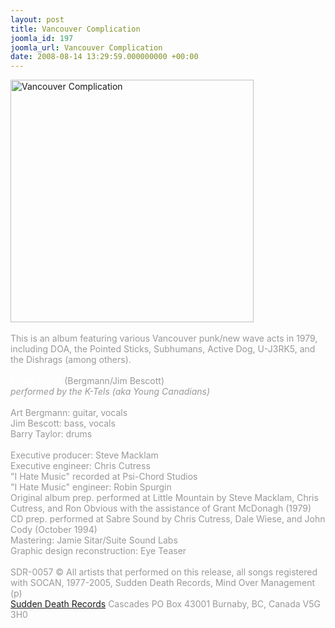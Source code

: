 ```yaml
---
layout: post
title: Vancouver Complication
joomla_id: 197
joomla_url: Vancouver Complication
date: 2008-08-14 13:29:59.000000000 +00:00
---
```

<img src="images/stories/album_covers/album_descriptions/various_artists-vancouver_complication.jpg" alt="Vancouver Complication" title="Vancouver Complication" style="border: 0px solid #000000; width: 389px; height: 388px" width="389" align="bottom" height="388" /><br />
<br />
<span style="color: #999999" class="Apple-style-span">This is an album featuring various Vancouver punk/new wave acts in 1979, including DOA, the Pointed Sticks, Subhumans, Active Dog, U-J3RK5, and the Dishrags</span><span style="color: #999999"> (among others).</span><br />
<br />
<span style="color: #ffffff">I Hate Music </span><span style="color: #999999">(Bergmann/Jim Bescott)<br />
<i>performed by the K-Tels (aka Young Canadians)</i><br />
<br />
Art Bergmann: guitar, vocals <br />
Jim Bescott: bass, vocals<br />
Barry Taylor: drums<br />
<br />
Executive producer: Steve Macklam<br />
Executive engineer: Chris Cutress<br />
</span><span style="color: #999999">&quot;I Hate Music&quot; recorded at Psi-Chord Studios<br />
</span><span style="color: #999999">&quot;I Hate Music&quot; engineer: Robin Spurgin<br />
Original album prep. performed at Little Mountain by Steve Macklam, Chris Cutress, and Ron Obvious with the assistance of Grant McDonagh (1979)<br />
CD prep. performed at Sabre Sound by Chris Cutress, Dale Wiese, and John Cody (October 1994)<br />
Mastering: Jamie Sitar/Suite Sound Labs<br />
Graphic design reconstruction: Eye Teaser<br />
<br />
SDR-0057 &copy; All artists that performed on this release, all songs registered with SOCAN, 1977-2005, Sudden Death Records, Mind Over Management (p)<br />
</span><span style="color: #999999"><a href="http://www.suddendeath.com/" target="_self">Sudden Death Records</a>  Cascades PO Box 43001 Burnaby, BC, Canada V5G 3H0</span>

